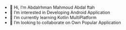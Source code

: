 - 👋 Hi, I’m Abdalrhman Mahmoud Abdal ftah
- 👀 I’m interested in Developing Android Application
- 🌱 I’m currently learning Kotlin MultiPlatform
- 💞️ I’m looking to collaborate on Own Popular Application

<!---
abdalrhmanMahmoudAbdalftah/abdalrhmanMahmoudAbdalftah is a ✨ special ✨ repository because its `README.md` (this file) appears on your GitHub profile.
You can click the Preview link to take a look at your changes.
--->

